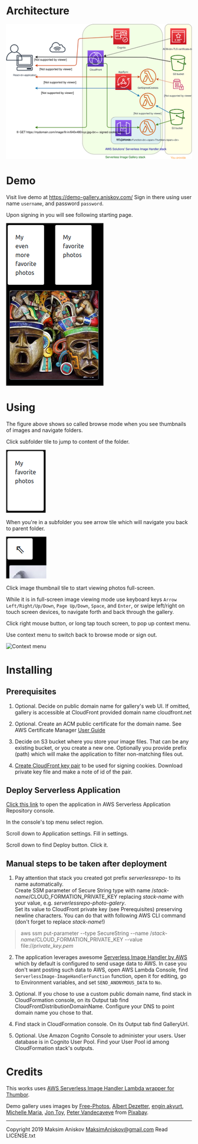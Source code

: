 # Architecture

![Architecture](README.images/architecture.svg "Architecture")

# Demo

Visit live demo at https://demo-gallery.aniskov.com/
Sign in there using user name ```username```, and password ```password```.

Upon signing in you will see following starting page.

![Demo photo gallery starting page](README.images/demo-starting-page.png "Demo photo gallery starting page")

# Using

The figure above shows so called browse mode when you see thumbnails of images and navigate folders.

Click subfolder tile to jump to content of the folder.

![Subfolder tile](README.images/subfolder-tile.png "Subfolder tile")

When you're in a subfolder you see arrow tile which will navigate you back to parent folder.

![Arrow tile](README.images/arrow-tile.png "Arrow tile")

Click image thumbnail tile to start viewing photos full-screen.

While it is in full-screen image viewing mode use keyboard keys
```Arrow Left/Right/Up/Down```, ```Page Up/Down```, ```Space```, and ```Enter```,
or swipe left/right on touch screen devices,
to navigate forth and back through the gallery.

Click right mouse button, or long tap touch screen, to pop up context menu.

Use context menu to switch back to browse mode or sign out.

![Context menu](README.images/context-menu.png "Context menu")

# Installing

## Prerequisites

1. Optional. Decide on public domain name for gallery's web UI. If omitted, gallery is accessible at CloudFront provided domain name cloudfront.net

1. Optional. Create an ACM public certificate for the domain name. See AWS Certificate Manager
[User Guide](https://docs.aws.amazon.com/acm/latest/userguide/gs-acm-request-public.html)

1. Decide on S3 bucket where you store your image files. That can be any existing bucket, or you create a new one. Optionally you provide prefix (path) which will make the application to filter non-matching files out.

1. [Create CloudFront key pair](https://docs.aws.amazon.com/AmazonCloudFront/latest/DeveloperGuide/private-content-trusted-signers.html#private-content-creating-cloudfront-key-pairs) to be used for signing cookies. Download private key file and make a note of id of the pair.

## Deploy Serverless Application

[Click this link](https://console.aws.amazon.com/lambda/home#/create/app?applicationId=arn:aws:serverlessrepo:us-east-1:425828444339:applications/photo-gallery)
to open the application in AWS Serverless Application Repository console.

In the console's top menu select region.

Scroll down to Application settings. Fill in settings.

Scroll down to find Deploy button. Click it.

## Manual steps to be taken after deployment

1. Pay attention that stack you created got prefix _serverlessrepo-_ to its name automatically.
<br/>Create SSM parameter of Secure String type with name /_stack-name_/CLOUD_FORMATION_PRIVATE_KEY replacing _stack-name_ with your value, e.g. _serverlessrepo-photo-galery_.
<br/>Set its value to CloudFront private key (see Prerequisites) preserving newline characters.
You can do that with following AWS CLI command (don't forget to replace _stack-name_!) 
> aws ssm put-parameter --type SecureString --name /_stack-name_/CLOUD_FORMATION_PRIVATE_KEY --value file://_private_key.pem_

2. The application leverages awesome [Serverless Image Handler by AWS](https://github.com/awslabs/serverless-image-handler) which by default is configured to send usage data to AWS. In case you don't want posting such data to AWS, open AWS Lambda Console, find ```ServerlessImage-ImageHandlerFunction``` function, open it for editing, go to Environment variables, and set ```SEND_ANONYMOUS_DATA``` to ```No```.

1. Optional. If you chose to use a custom public domain name,
find stack in CloudFormation console,
on its Output tab find CloudFrontDistributionDomainName.
Configure your DNS to point domain name you chose to that.

1. Find stack in CloudFormation console. On its Output tab find GalleryUrl.

1. Optional. Use Amazon Cognito Console to administer your users.
User database is in Cognito User Pool.
Find your User Pool id among CloudFormation stack's outputs.

# Credits

This works uses [AWS Serverless Image Handler Lambda wrapper for Thumbor](https://github.com/awslabs/serverless-image-handler).

Demo gallery uses images by
[Free-Photos](https://pixabay.com/users/Free-Photos-242387/),
[Albert Dezetter](https://pixabay.com/users/DEZALB-1045091/),
[engin akyurt](https://pixabay.com/users/Engin_Akyurt-3656355/),
[Michelle Maria](https://pixabay.com/users/Mariamichelle-165491/),
[Jon Toy](https://pixabay.com/users/jtyoder-601591/),
[Peter Vandecaveye](https://pixabay.com/users/Connectingdots-919354/)
from [Pixabay](https://pixabay.com/).

***
Copyright 2019 Maksim Aniskov MaksimAniskov@gmail.com Read LICENSE.txt
